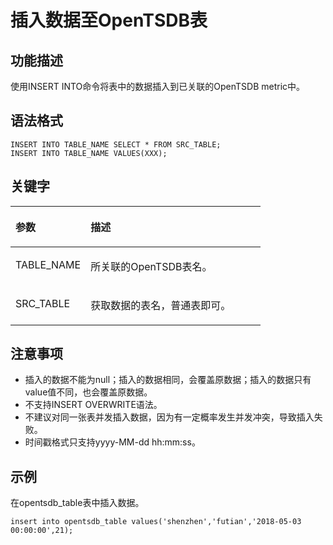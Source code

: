 # 插入数据至OpenTSDB表<a name="ZH-CN_TOPIC_0176639096"></a>

## 功能描述<a name="section2167437125214"></a>

使用INSERT INTO命令将表中的数据插入到已关联的OpenTSDB metric中。

## 语法格式<a name="section41681537155216"></a>

```
INSERT INTO TABLE_NAME SELECT * FROM SRC_TABLE;
INSERT INTO TABLE_NAME VALUES(XXX);
```

## 关键字<a name="section5170183716527"></a>

<a name="table1817193710524"></a>
<table><thead align="left"><tr id="row42382375527"><th class="cellrowborder" valign="top" width="30%" id="mcps1.1.3.1.1"><p id="p1423823745220"><a name="p1423823745220"></a><a name="p1423823745220"></a><strong id="b22381637155219"><a name="b22381637155219"></a><a name="b22381637155219"></a>参数</strong></p>
</th>
<th class="cellrowborder" valign="top" width="70%" id="mcps1.1.3.1.2"><p id="p18239537115218"><a name="p18239537115218"></a><a name="p18239537115218"></a><strong id="b10239203715219"><a name="b10239203715219"></a><a name="b10239203715219"></a>描述</strong></p>
</th>
</tr>
</thead>
<tbody><tr id="row323913745210"><td class="cellrowborder" valign="top" width="30%" headers="mcps1.1.3.1.1 "><p id="p15239133735214"><a name="p15239133735214"></a><a name="p15239133735214"></a>TABLE_NAME</p>
</td>
<td class="cellrowborder" valign="top" width="70%" headers="mcps1.1.3.1.2 "><p id="p1523993745219"><a name="p1523993745219"></a><a name="p1523993745219"></a>所关联的OpenTSDB表名。</p>
</td>
</tr>
<tr id="row2239837105215"><td class="cellrowborder" valign="top" width="30%" headers="mcps1.1.3.1.1 "><p id="p11239153785212"><a name="p11239153785212"></a><a name="p11239153785212"></a>SRC_TABLE</p>
</td>
<td class="cellrowborder" valign="top" width="70%" headers="mcps1.1.3.1.2 "><p id="p7239103765217"><a name="p7239103765217"></a><a name="p7239103765217"></a>获取数据的表名，普通表即可。</p>
</td>
</tr>
</tbody>
</table>

## 注意事项<a name="section13175153785212"></a>

-   插入的数据不能为null；插入的数据相同，会覆盖原数据；插入的数据只有value值不同，也会覆盖原数据。
-   不支持INSERT OVERWRITE语法。
-   不建议对同一张表并发插入数据，因为有一定概率发生并发冲突，导致插入失败。
-   时间戳格式只支持yyyy-MM-dd hh:mm:ss。

## 示例<a name="section7179937145212"></a>

在opentsdb\_table表中插入数据。

```
insert into opentsdb_table values('shenzhen','futian','2018-05-03 00:00:00',21);
```

